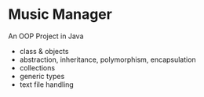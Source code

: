 # Music Manager
An OOP Project in Java

- class & objects
- abstraction, inheritance, polymorphism, encapsulation
- collections
- generic types
- text file handling 
